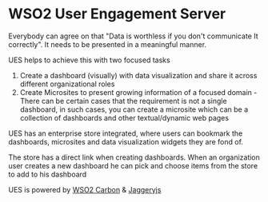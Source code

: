 WSO2 User Engagement Server
===========================

Everybody can agree on that "Data is worthless if you don't communicate It correctly". It needs to be presented in a meaningful manner. 

UES helps to achieve this with two focused tasks

1.  Create a dashboard (visually) with data visualization and share it across different organizational roles
2.  Create Microsites to present growing information of a focused domain - There can be certain cases that the requirement is not a single dashboard, in such cases, you can create a microsite which can be a collection of dashboards and other textual/dynamic web pages

UES has an enterprise store integrated, where users can bookmark the dashboards, microsites and data visualization widgets they are fond of. 

The store has a direct link when creating dashboards. When an organization user creates a new dashboard he can pick and choose items from the store to add to his dashboard

UES is powered by [WSO2 Carbon](http://wso2.com/products/carbon) & [Jaggeryjs](http://jaggeryjs.org)
